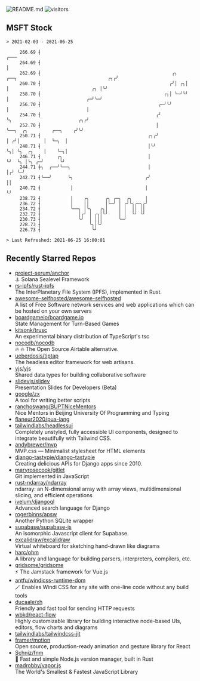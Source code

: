 ![README.md](https://github.com/Gerhut/Gerhut/workflows/README.md/badge.svg)
![visitors](https://visitors.vercel.app/Gerhut/Gerhut?token=8cf69d1f6813d272ef062726b6070c9be4ff72038cfe5a7ded7384a8da65d866)

## MSFT Stock

```
> 2021-02-03 - 2021-06-25

     266.69 ┤                                                                                               ╭─── 
     264.69 ┤                                                                                               │    
     262.69 ┤                                                 ╭╮   ╭──╮                                  ╭╮╭╯    
     260.70 ┤                                                ╭╯│ ╭╮│  │                               ╭╮ │╰╯     
     258.70 ┤                                              ╭╮│ ╰─╯╰╯  │                             ╭─╯╰─╯       
     256.70 ┤                                            ╭─╯╰╯        │                             │            
     254.70 ┤                                           ╭╯            ╰╮                         ╭╮╭╯            
     252.70 ┤                                           │              ╰──╮  ╭╮         ╭──╮    ╭╯╰╯             
     250.71 ┤                                        ╭╮╭╯                 │ ╭╯│         │  ╰─╮  │                
     248.71 ┤                                        │╰╯                  ╰╮│ ╰╮  ╭╮    │    ╰─╮│                
     246.71 ┤      ╭╮                                │                     ╰╯  ╰╮ │╰╮ ╭─╯      ╰╯                
     244.71 ┼╮  ╭──╯╰──╮                             │                          │╭╯ ╰─╯                          
     242.71 ┤╰──╯      ╰╮                           ╭╯                          ││                               
     240.72 ┤           │                           │                           ╰╯                               
     238.72 ┤           │    ╭╮      ╭╮ ╭─╮  ╭╮     │                                                            
     236.72 ┤           │    ││      │╰─╯ │ ╭╯╰╮╭─╮╭╯                                                            
     234.72 ┤           ╰──╮ │╰╮   ╭╮│    │ │  ││ ││                                                             
     232.72 ┤              │╭╯ │ ╭╮│╰╯    │ │  ╰╯ ╰╯                                                             
     230.73 ┤              ╰╯  │ │││      ╰─╯                                                                    
     228.73 ┤                  ╰╮│╰╯                                                                             
     226.73 ┤                   ╰╯                                                                               

> Last Refreshed: 2021-06-25 16:00:01
```

## Recently Starred Repos

- [project-serum/anchor](https://github.com/project-serum/anchor)  
  ⚓ Solana Sealevel Framework
- [rs-ipfs/rust-ipfs](https://github.com/rs-ipfs/rust-ipfs)  
  The InterPlanetary File System (IPFS), implemented in Rust.
- [awesome-selfhosted/awesome-selfhosted](https://github.com/awesome-selfhosted/awesome-selfhosted)  
  A list of Free Software network services and web applications which can be hosted on your own servers
- [boardgameio/boardgame.io](https://github.com/boardgameio/boardgame.io)  
  State Management for Turn-Based Games
- [kitsonk/trusc](https://github.com/kitsonk/trusc)  
  An experimental binary distribution of TypeScript's tsc
- [nocodb/nocodb](https://github.com/nocodb/nocodb)  
  🔥 🔥  The Open Source Airtable alternative. 
- [ueberdosis/tiptap](https://github.com/ueberdosis/tiptap)  
  The headless editor framework for web artisans.
- [yjs/yjs](https://github.com/yjs/yjs)  
  Shared data types for building collaborative software
- [slidevjs/slidev](https://github.com/slidevjs/slidev)  
  Presentation Slides for Developers (Beta)
- [google/zx](https://github.com/google/zx)  
  A tool for writing better scripts
- [ranchoswang/BUPTNiceMentors](https://github.com/ranchoswang/BUPTNiceMentors)  
  Nice Mentors in Beijing University Of Programming and Typing 
- [flaneur2020/pua-lang](https://github.com/flaneur2020/pua-lang)  
- [tailwindlabs/headlessui](https://github.com/tailwindlabs/headlessui)  
  Completely unstyled, fully accessible UI components, designed to integrate beautifully with Tailwind CSS.
- [andybrewer/mvp](https://github.com/andybrewer/mvp)  
  MVP.css — Minimalist stylesheet for HTML elements
- [django-tastypie/django-tastypie](https://github.com/django-tastypie/django-tastypie)  
  Creating delicious APIs for Django apps since 2010.
- [maryrosecook/gitlet](https://github.com/maryrosecook/gitlet)  
  Git implemented in JavaScript
- [rust-ndarray/ndarray](https://github.com/rust-ndarray/ndarray)  
  ndarray: an N-dimensional array with array views, multidimensional slicing, and efficient operations
- [ivelum/djangoql](https://github.com/ivelum/djangoql)  
  Advanced search language for Django
- [rogerbinns/apsw](https://github.com/rogerbinns/apsw)  
  Another Python SQLite wrapper
- [supabase/supabase-js](https://github.com/supabase/supabase-js)  
  An isomorphic Javascript client for Supabase.
- [excalidraw/excalidraw](https://github.com/excalidraw/excalidraw)  
  Virtual whiteboard for sketching hand-drawn like diagrams
- [harc/ohm](https://github.com/harc/ohm)  
  A library and language for building parsers, interpreters, compilers, etc.
- [gridsome/gridsome](https://github.com/gridsome/gridsome)  
  ⚡️ The Jamstack framework for Vue.js
- [antfu/windicss-runtime-dom](https://github.com/antfu/windicss-runtime-dom)  
  🪄 Enables Windi CSS for any site with one-line code without any build tools 
- [ducaale/xh](https://github.com/ducaale/xh)  
  Friendly and fast tool for sending HTTP requests
- [wbkd/react-flow](https://github.com/wbkd/react-flow)  
  Highly customizable library for building interactive node-based UIs, editors, flow charts and diagrams 
- [tailwindlabs/tailwindcss-jit](https://github.com/tailwindlabs/tailwindcss-jit)  
- [framer/motion](https://github.com/framer/motion)  
  Open source, production-ready animation and gesture library for React
- [Schniz/fnm](https://github.com/Schniz/fnm)  
  🚀 Fast and simple Node.js version manager, built in Rust
- [madrobby/vapor.js](https://github.com/madrobby/vapor.js)  
  The World's Smallest & Fastest JavaScript Library
